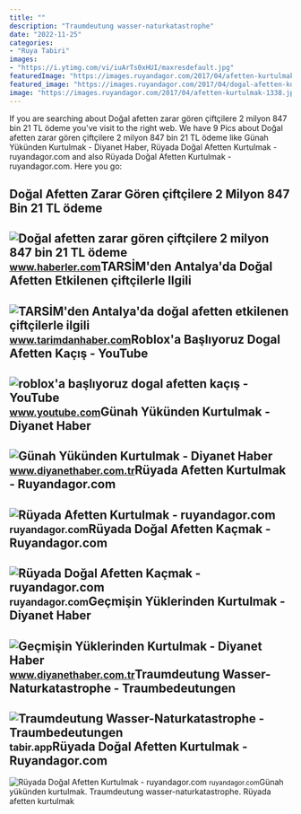 ```yaml
---
title: ""
description: "Traumdeutung wasser-naturkatastrophe"
date: "2022-11-25"
categories:
- "Ruya Tabiri"
images:
- "https://i.ytimg.com/vi/iuArTs0xHUI/maxresdefault.jpg"
featuredImage: "https://images.ruyandagor.com/2017/04/afetten-kurtulmak-1338.jpg"
featured_image: "https://images.ruyandagor.com/2017/04/dogal-afetten-kurtulmak-1732.jpg"
image: "https://images.ruyandagor.com/2017/04/afetten-kurtulmak-1338.jpg"
---
```


If you are searching about Doğal afetten zarar gören çiftçilere 2 milyon 847 bin 21 TL ödeme you've visit to the right web. We have 9 Pics about Doğal afetten zarar gören çiftçilere 2 milyon 847 bin 21 TL ödeme like Günah Yükünden Kurtulmak - Diyanet Haber, Rüyada Doğal Afetten Kurtulmak - ruyandagor.com and also Rüyada Doğal Afetten Kurtulmak - ruyandagor.com. Here you go:

Doğal Afetten Zarar Gören çiftçilere 2 Milyon 847 Bin 21 TL ödeme
-----------------------------------------------------------------

 ![Doğal afetten zarar gören çiftçilere 2 milyon 847 bin 21 TL ödeme](https://i.hbrcdn.com/haber/2022/09/28/dogal-afetten-zarar-goren-ciftcilere-2-milyon-15314843_amp.jpg) <small>www.haberler.com</small>TARSİM'den Antalya'da Doğal Afetten Etkilenen çiftçilerle Ilgili
----------------------------------------------------------------

 ![TARSİM'den Antalya'da doğal afetten etkilenen çiftçilerle ilgili](https://tarimdanhabercom.teimg.com/crop/1280x720/tarimdanhaber-com/images/haberler/2022/04/tarsim_den_antalya_da_dogal_afetten_etkilenen_ciftcilerle_ilgili_aciklama_h17584_161da.jpg) <small>www.tarimdanhaber.com</small>Roblox'a Başlıyoruz Dogal Afetten Kaçış - YouTube
-------------------------------------------------

 ![roblox'a başlıyoruz dogal afetten kaçış - YouTube](https://i.ytimg.com/vi/iuArTs0xHUI/maxresdefault.jpg) <small>www.youtube.com</small>Günah Yükünden Kurtulmak - Diyanet Haber
----------------------------------------

 ![Günah Yükünden Kurtulmak - Diyanet Haber](https://diyanethabercomtr.teimg.com/diyanethaber-com-tr/uploads/2023/02/gunah-yukunden-kurtulmak.jpg) <small>www.diyanethaber.com.tr</small>Rüyada Afetten Kurtulmak - Ruyandagor.com
-----------------------------------------

 ![Rüyada Afetten Kurtulmak - ruyandagor.com](https://images.ruyandagor.com/2017/04/afetten-kurtulmak-1338.jpg) <small>ruyandagor.com</small>Rüyada Doğal Afetten Kaçmak - Ruyandagor.com
--------------------------------------------

 ![Rüyada Doğal Afetten Kaçmak - ruyandagor.com](https://images.ruyandagor.com/2017/05/dogal-afetten-kacmak-1548.jpg) <small>ruyandagor.com</small>Geçmişin Yüklerinden Kurtulmak - Diyanet Haber
----------------------------------------------

 ![Geçmişin Yüklerinden Kurtulmak - Diyanet Haber](https://diyanethabercomtr.teimg.com/crop/1280x720/diyanethaber-com-tr/images/haberler/2019/10/gecmisin_yuklerinden_kurtulmak_h7826_b6bcf.jpg) <small>www.diyanethaber.com.tr</small>Traumdeutung Wasser-Naturkatastrophe - Traumbedeutungen
-------------------------------------------------------

 ![Traumdeutung Wasser-Naturkatastrophe - Traumbedeutungen](https://tabir.app/images/dream/content/8/ruyada-dogal-afetten-kurtulmak.webp) <small>tabir.app</small>Rüyada Doğal Afetten Kurtulmak - Ruyandagor.com
-----------------------------------------------

 ![Rüyada Doğal Afetten Kurtulmak - ruyandagor.com](https://images.ruyandagor.com/2017/04/dogal-afetten-kurtulmak-1732.jpg) <small>ruyandagor.com</small>Günah yükünden kurtulmak. Traumdeutung wasser-naturkatastrophe. Rüyada afetten kurtulmak
